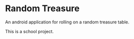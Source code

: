 # Random Treasure
An android application for rolling on a random treasure table.

This is a school project.

